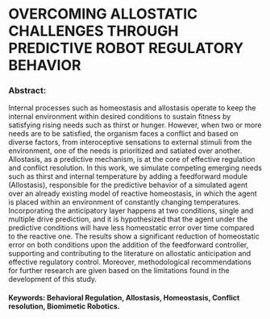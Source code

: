 # OVERCOMING ALLOSTATIC CHALLENGES THROUGH PREDICTIVE ROBOT REGULATORY BEHAVIOR
### Abstract:
Internal processes such as homeostasis and allostasis operate to keep the internal environment
within desired conditions to sustain fitness by satisfying rising needs such as thirst or hunger.
However, when two or more needs are to be satisfied, the organism faces a conflict and based on
diverse factors, from interoceptive sensations to external stimuli from the environment, one of the
needs is prioritized and satiated over another. Allostasis, as a predictive mechanism, is at the core of
effective regulation and conflict resolution. In this work, we simulate competing emerging needs
such as thirst and internal temperature by adding a feedforward module (Allostasis), responsible for
the predictive behavior of a simulated agent over an already existing model of reactive homeostasis,
in which the agent is placed within an environment of constantly changing temperatures.
<br>
Incorporating the anticipatory layer happens at two conditions, single and multiple drive prediction,
and it is hypothesized that the agent under the predictive conditions will have less homeostatic error
over time compared to the reactive one. The results show a significant reduction of homeostatic
error on both conditions upon the addition of the feedforward controller, supporting and
contributing to the literature on allostatic anticipation and effective regulatory control. Moreover,
methodological recommendations for further research are given based on the limitations found in
the development of this study.
<br>
#### Keywords: Behavioral Regulation, Allostasis, Homeostasis, Conflict resolution, Biomimetic Robotics.
